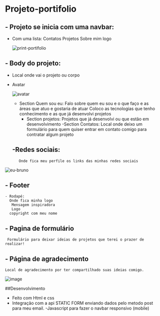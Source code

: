 # Projeto-portifolio 

## - Projeto se inicia com uma navbar:
- Com uma lista:
    Contatos
    Projetos
    Sobre mim
    logo
    
    ![print-portifolio](https://user-images.githubusercontent.com/108810673/203188310-85aa186b-a21e-44f7-b582-0d41c04b0b49.png)

 
 ##  - Body  do projeto:
   -  Local onde vai o projeto ou corpo
   - Avatar 
   
      ![avatar](https://user-images.githubusercontent.com/108810673/203188222-87d6a939-6fc3-4899-9523-4bfac9cc88db.jpg)

     - Section Quem sou eu:
        Falo sobre quem eu sou e o que faço e as áreas que atuo e gostaria de atuar
        Coloco as tecnologias que tenho conhecimento e  as que já desenvolvi projetos
        - Section  projetos:
           Projetos que já desenvolvi ou que estão em desenvolvimento
           -Section Contatos:
            Local onde deixo um formulário para quem quiser entrar em contato comigo para contratar algum projeto
            
            
            
           

        
      ## -Redes sociais:
            Onde fica meu perfile os links das minhas redes sociais
            
            

![eu-bruno](https://user-images.githubusercontent.com/108810673/203190120-31e5e4df-e88e-447f-a10d-d2c86fd37a85.png)

  ## - Footer
    - Rodapé:
      Onde fica minha logo
       Mensagem inspiradora
       Logo
      copyright com meu nome

## - Pagina de formulário
     Formulário para deixar ideias de projetos que terei o prazer de realizar!
     
## - Página de agradecimento 
    Local de agradecimento por ter compartilhado suas ideias comigo.
    
 ![image](https://user-images.githubusercontent.com/108810673/204179323-688d73b6-9548-46ab-b64d-97a03340b912.png)

##Desenvolvimento
 - Feito com Html e css 
 - Integração com a  api  STATIC FORM enviando dados pelo metodo post para meu email.
 -Javascript para fazer o navbar responsivo (mobile)
 
  
  
  
  
